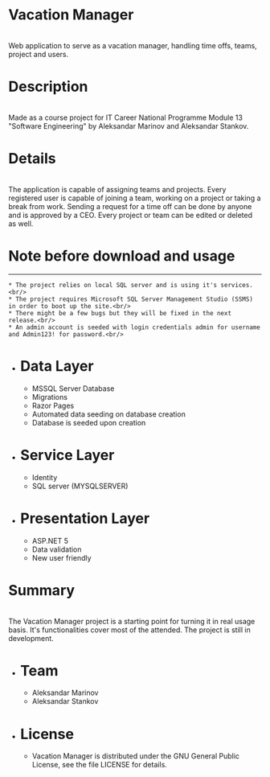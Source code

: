 # Vacation Manager
<br>Web application to serve as a vacation manager, handling time offs, teams, project and users.<br/>

# **Description**<br/>
<br>Made as a course project for IT Career National Programme Module 13 "Software Engineering" by Aleksandar Marinov and Aleksandar Stankov.<br/>

# **Details**<br/>
<br>The application is capable of assigning teams and projects. Every registered user is capable of joining a team, working on a project or taking a break from work. Sending a request for a time off can be done by anyone and is approved by a CEO. Every project or team can be edited or deleted as well.<br/>

 # **Note before download and usage**<br/>
----------------------------------------------	
	* The project relies on local SQL server and is using it's services.<br/>
	* The project requires Microsoft SQL Server Management Studio (SSMS) in order to boot up the site.<br/>
	* There might be a few bugs but they will be fixed in the next release.<br/>
	* An admin account is seeded with login credentials admin for username and Admin123! for password.<br/>

* # **Data Layer**<br/>
	* MSSQL Server Database<br/>
	* Migrations<br/>
	* Razor Pages<br/>
	* Automated data seeding on database creation<br/>
	* Database is seeded upon creation<br/>

* # **Service Layer**<br/>
	* Identity<br/>
	* SQL server (MYSQLSERVER)<br/>
	
* # **Presentation Layer**<br/>
	* ASP.NET 5<br/>
	* Data validation<br/>	
	* New user friendly<br/>

#  **Summary**<br/>
<br>The Vacation Manager project is a starting point for turning it in real usage basis. It's functionalities cover most of the attended. The project is still in development.<br/>

* # **Team**<br/>
	* Aleksandar Marinov<br/>
	* Aleksandar Stankov<br/>
* # **License**<br/>
	* Vacation Manager is distributed under the GNU General Public License, see the file LICENSE for details.<br/>
